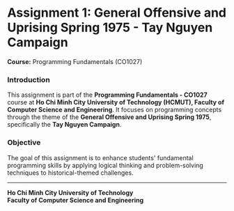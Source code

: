 # Assignment 1: General Offensive and Uprising Spring 1975 - Tay Nguyen Campaign
**Course:** Programming Fundamentals (CO1027)

### Introduction
This assignment is part of the **Programming Fundamentals - CO1027** course at **Ho Chi Minh City University of Technology (HCMUT), Faculty of Computer Science and Engineering**. It focuses on programming concepts through the theme of the **General Offensive and Uprising Spring 1975**, specifically the **Tay Nguyen Campaign**.

### Objective
The goal of this assignment is to enhance students' fundamental programming skills by applying logical thinking and problem-solving techniques to historical-themed challenges.

---
**Ho Chi Minh City University of Technology**  
**Faculty of Computer Science and Engineering**  

